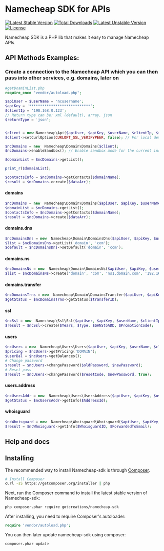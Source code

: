 Namecheap SDK for APIs
=======================

[![Latest Stable Version](https://poser.pugx.org/gotcreations/namecheap-sdk/v)](//packagist.org/packages/gotcreations/namecheap-sdk) 
[![Total Downloads](https://poser.pugx.org/gotcreations/namecheap-sdk/downloads)](//packagist.org/packages/gotcreations/namecheap-sdk) 
[![Latest Unstable Version](https://poser.pugx.org/gotcreations/namecheap-sdk/v/unstable)](//packagist.org/packages/gotcreations/namecheap-sdk) [![License](https://poser.pugx.org/gotcreations/namecheap-sdk/license)](//packagist.org/packages/gotcreations/namecheap-sdk)

Namecheap SDK is a PHP lib that makes it easy to manage Namecheap APIs.

## API Methods Examples:

### Create a connection to the Namecheap API which you can then pass into other services, e.g. domains, later on
```php
#getDoaminList.php
require_once "vendor/autoload.php";

$apiUser = $userName = 'ncusername';
$apiKey = '****************************';
$clientIp = '198.168.0.123';
// Return type can be: xml (default), array, json
$returnType = 'json';


$client = new Namecheap\Api($apiUser, $apiKey, $userName, $clientIp, $returnType);
$client->setCurlOption(CURLOPT_SSL_VERIFYPEER, false); // For local development env (if needed)

$ncDomains = new  Namecheap\Domain\Domains($client);
$ncDomains->enableSandbox(); // Enable sandbox mode for the current instance

$domainList = $ncDomains->getList();

print_r($domainList);


```

```php
$contactsInfo = $ncDomains->getContacts($domainName);
$result = $ncDomains->create($dataArr);
```

#### domains
```php
$ncDomains = new  Namecheap\Domain\Domains($apiUser, $apiKey, $userName, $clientIp, 'json');
$domainList = $ncDomains->getList();
$contactsInfo = $ncDomains->getContacts($domainName);
$result = $ncDomains->create($dataArr);
```

#### domains.dns
```php
$ncDomainsDns = new  Namecheap\Domain\DomainsDns($apiUser, $apiKey, $userName, $clientIp);
$list = $ncDomainsDns->getList('domain', 'com');
$default = $ncDomainsDns->setDefault('domain', 'com');
```

#### domains.ns
```php
$ncDomainsNs = new  Namecheap\Domain\DomainsNs($apiUser, $apiKey, $userName, $clientIp);
$list = $ncDomainsNs->create('domain', 'com', 'ns1.domain.com', '192.165.15.103');
```

#### domains.transfer
```php
$ncDomainsTrns = new  Namecheap\Domain\DomainsTransfer($apiUser, $apiKey, $userName, $clientIp);
$getStatus = $ncDomainsTrns->getStatus($transferID);
```
#### ssl
```php
$ncSsl = new  Namecheap\Ssl\Ssl($apiUser, $apiKey, $userName, $clientIp);
$result = $ncSsl->create($Years, $Type, $SANStoADD, $PromotionCode);
```

#### users
```php
$ncUsers = new  Namecheap\Users\Users($apiUser, $apiKey, $userName, $clientIp);
$pricing = $ncUsers->getPricing('DOMAIN');
$userBal = $ncUsers->getBalances();
# Change password
$result = $ncUsers->changePassword($oldPassword, $newPassword);
# Reset pass
$result = $ncUsers->changePassword($resetCode, $newPassword, true);
```

#### users.address
```php
$ncUsersAddr = new  Namecheap\Users\UsersAddress($apiUser, $apiKey, $userName, $clientIp);
$getStatus = $ncUsersAddr->getInfo($AddressId);
```

#### whoisguard
```php
$ncWhoisguard = new  Namecheap\Whoisguard\Whoisguard($apiUser, $apiKey, $userName, $clientIp);
$result = $ncWhoisguard->getInfo($WhoisguardID, $ForwardedToEmail);
```

## Help and docs

## Installing

The recommended way to install Namecheap-sdk is through
[Composer](http://getcomposer.org).

```bash
# Install Composer
curl -sS https://getcomposer.org/installer | php
```

Next, run the Composer command to install the latest stable version of Namecheap-sdk:

```bash
php composer.phar require gotcreations/namecheap-sdk
```

After installing, you need to require Composer's autoloader:

```php
require 'vendor/autoload.php';
```

You can then later update namecheap-sdk using composer:

 ```bash
composer.phar update
 ```



